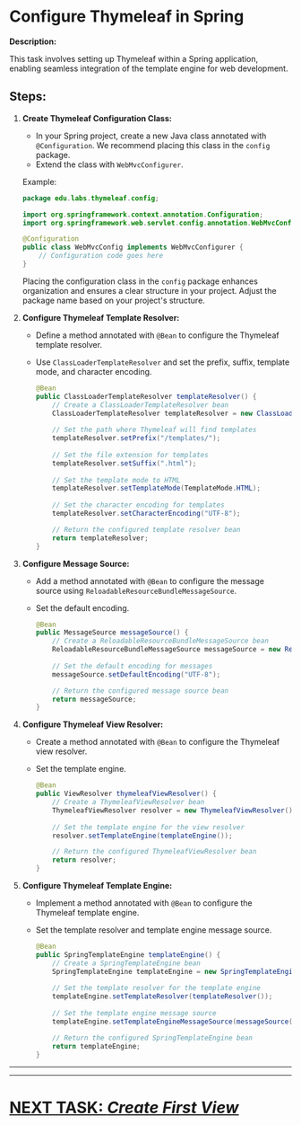 # Configure Thymeleaf in Spring

**Description:**

This task involves setting up Thymeleaf within a Spring application, enabling seamless integration of the template engine for web development.

## **Steps:**

1. **Create Thymeleaf Configuration Class:**
   - In your Spring project, create a new Java class annotated with `@Configuration`. We recommend placing this class in the `config` package.
   - Extend the class with `WebMvcConfigurer`.

    Example:

   ```java
   package edu.labs.thymeleaf.config;

   import org.springframework.context.annotation.Configuration;
   import org.springframework.web.servlet.config.annotation.WebMvcConfigurer;

   @Configuration
   public class WebMvcConfig implements WebMvcConfigurer {
       // Configuration code goes here
   }
   ```

    Placing the configuration class in the `config` package enhances organization and ensures a clear structure in your project. Adjust the package name based on your project's structure.

2. **Configure Thymeleaf Template Resolver:**
   - Define a method annotated with `@Bean` to configure the Thymeleaf template resolver.
   - Use `ClassLoaderTemplateResolver` and set the prefix, suffix, template mode, and character encoding.

      ```java
      @Bean
      public ClassLoaderTemplateResolver templateResolver() {
          // Create a ClassLoaderTemplateResolver bean
          ClassLoaderTemplateResolver templateResolver = new ClassLoaderTemplateResolver();
       
          // Set the path where Thymeleaf will find templates
          templateResolver.setPrefix("/templates/");
       
          // Set the file extension for templates
          templateResolver.setSuffix(".html");
       
          // Set the template mode to HTML
          templateResolver.setTemplateMode(TemplateMode.HTML);
       
          // Set the character encoding for templates
          templateResolver.setCharacterEncoding("UTF-8");

          // Return the configured template resolver bean
          return templateResolver;
      }
      ```
  
3. **Configure Message Source:**
   - Add a method annotated with `@Bean` to configure the message source using `ReloadableResourceBundleMessageSource`.
   - Set the default encoding.

      ```java
      @Bean
      public MessageSource messageSource() {
          // Create a ReloadableResourceBundleMessageSource bean
          ReloadableResourceBundleMessageSource messageSource = new ReloadableResourceBundleMessageSource();
       
          // Set the default encoding for messages
          messageSource.setDefaultEncoding("UTF-8");

          // Return the configured message source bean
          return messageSource;
      }
      ```

4. **Configure Thymeleaf View Resolver:**
   - Create a method annotated with `@Bean` to configure the Thymeleaf view resolver.
   - Set the template engine.

      ```java
      @Bean
      public ViewResolver thymeleafViewResolver() {
          // Create a ThymeleafViewResolver bean
          ThymeleafViewResolver resolver = new ThymeleafViewResolver();
       
          // Set the template engine for the view resolver
          resolver.setTemplateEngine(templateEngine());

          // Return the configured ThymeleafViewResolver bean
          return resolver;
      }
      ```

5. **Configure Thymeleaf Template Engine:**
   - Implement a method annotated with `@Bean` to configure the Thymeleaf template engine.
   - Set the template resolver and template engine message source.

      ```java
      @Bean
      public SpringTemplateEngine templateEngine() {
          // Create a SpringTemplateEngine bean
          SpringTemplateEngine templateEngine = new SpringTemplateEngine();
       
          // Set the template resolver for the template engine
          templateEngine.setTemplateResolver(templateResolver());
       
          // Set the template engine message source
          templateEngine.setTemplateEngineMessageSource(messageSource());

          // Return the configured SpringTemplateEngine bean
          return templateEngine;
      }
      ```

---

---

# [NEXT TASK: *Create First View*](create-first-view.md)
